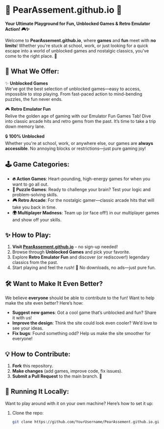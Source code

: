 # 💎 PearAssement.github.io 💎  
**Your Ultimate Playground for Fun, Unblocked Games & Retro Emulator Action! 🎮✨**

Welcome to **PearAssement.github.io**, where **games** and **fun** meet with **no limits**! Whether you're stuck at school, work, or just looking for a quick escape into a world of unblocked games and nostalgic classics, you've come to the right place. 🌟

## 🚀 What We Offer:
✨ **Unblocked Games**  
We’ve got the best selection of unblocked games—easy to access, impossible to stop playing. From fast-paced action to mind-bending puzzles, the fun never ends.

🎮 **Retro Emulator Fun**  
Relive the golden age of gaming with our Emulator Fun Games Tab! Dive into classic arcade hits and retro gems from the past. It’s time to take a trip down memory lane.

🔒 **100% Unblocked**  
Whether you're at school, work, or anywhere else, our games are **always accessible**. No annoying blocks or restrictions—just pure gaming joy!

## 🕹️ Game Categories:  
- **🔥 Action Games**: Heart-pounding, high-energy games for when you want to go all out.
- **🧩 Puzzle Games**: Ready to challenge your brain? Test your logic and problem-solving skills.
- **🎮 Retro Arcade**: For the nostalgic gamer—classic arcade hits that will take you back in time.
- **🌍 Multiplayer Madness**: Team up (or face off!) in our multiplayer games and show off your skills.
  
## ✨ How to Play:
1. **Visit [PearAssement.github.io](https://pearassement.github.io)** – no sign-up needed!
2. Browse through **Unblocked Games** and pick your favorite.
3. Explore **Retro Emulator Fun** and discover (or rediscover!) legendary classics from the past.
4. Start playing and feel the rush! 🎉 No downloads, no ads—just pure fun.

## 🛠️ Want to Make It Even Better?  
We believe **everyone** should be able to contribute to the fun! Want to help make the site even better? Here’s how:

- **Suggest new games**: Got a cool game that’s unblocked and fun? Share it with us!
- **Improve the design**: Think the site could look even cooler? We’d love to see your ideas.
- **Fix bugs**: Found something odd? Help us make the site smoother for everyone!

## 💡 How to Contribute:
1. **Fork** this repository.
2. **Make changes** (add games, improve code, fix issues).
3. **Submit a Pull Request** to the main branch. 💫

## 🌟 Running It Locally:
Want to play around with it on your own machine? Here’s how to set it up:
1. Clone the repo:  
   ```bash
   git clone https://github.com/YourUsername/PearAssement.github.io.git
